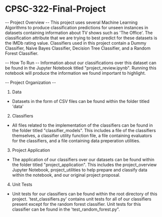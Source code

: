 # CPSC-322-Final-Project

-- Project Overview --
This project uses several Machine Learning Algorithms to produce classification predictions for unseen instances in datasets containing information about TV shows such as 'The Office'. The classification attribute that we are trying to best predict for these datasets is the IMDb rating value. Classifiers used in this project contain a Dummy Classifier, Naive Bayes Classifier, Decision Tree Classifier, and a Random Forest Classifier.

-- How To Run --
Information about our classifications over this dataset can be found in the Jupyter Notebook titled "project_review.ipynb". Running this notebook will produce the information we found important to highlight.

-- Project Organization --
1. Data
  * Datasets in the form of CSV files can be found within the folder titled 'data'
2. Classifiers
  * All files related to the implementation of the classifiers can be found in the folder titled "classifier_models". This includes a file of the classifiers themselves, a classifier utility function file, a file containing evaluators for the classifiers, and a file containing data preperation utilities.
3. Project Application
  * The application of our classifiers over our datasets can be found within the folder titled "project_application". This includes the project_overview Jupyter Notebook, project_utilities to help prepare and classify data within the notebook, and our original project proposal.
4. Unit Tests
  * Unit tests for our classifiers can be found within the root directory of this project. 'test_classifiers.py' contains unit tests for all of our classifiers present except for the random forest classifier. Unit tests for this classifier can be found in the 'test_random_forest.py".
